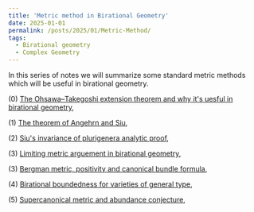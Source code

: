 ```yaml
---
title: 'Metric method in Birational Geometry'
date: 2025-01-01
permalink: /posts/2025/01/Metric-Method/
tags:
  - Birational geometry
  - Complex Geometry
---
```


In this series of notes we will summarize some standard metric methods which will be useful in birational geometry.

(0) [The Ohsawa–Takegoshi extension theorem and why it's uesful in birational geometry](),

(1) [The theorem of Angehrn and Siu](),

(2) [Siu's invariance of plurigenera analytic proof](),

(3) [Limiting metric arguement in birational geometry](),

(3) [Bergman metric, positivity and canonical bundle formula](),

(4) [Birational boundedness for varieties of general type](),

(5) [Supercanonical metric and abundance conjecture](),
